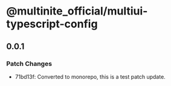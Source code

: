 # @multinite_official/multiui-typescript-config

## 0.0.1

### Patch Changes

- 71bd13f: Converted to monorepo, this is a test patch update.

